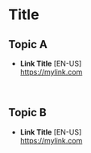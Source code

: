 # Title

## Topic A
- **Link Title** [EN-US] \
https://mylink.com

<br>

## Topic B
- **Link Title** [EN-US] \
https://mylink.com